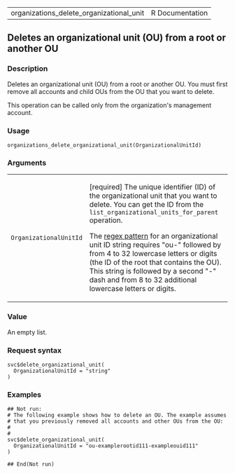 <table style="width: 100%;">
<tbody>
<tr class="odd">
<td>organizations_delete_organizational_unit</td>
<td style="text-align: right;">R Documentation</td>
</tr>
</tbody>
</table>

## Deletes an organizational unit (OU) from a root or another OU

### Description

Deletes an organizational unit (OU) from a root or another OU. You must
first remove all accounts and child OUs from the OU that you want to
delete.

This operation can be called only from the organization's management
account.

### Usage

    organizations_delete_organizational_unit(OrganizationalUnitId)

### Arguments

<table>
<colgroup>
<col style="width: 35%" />
<col style="width: 65%" />
</colgroup>
<tbody>
<tr class="odd">
<td><code
id="organizations_delete_organizational_unit_:_OrganizationalUnitId">OrganizationalUnitId</code></td>
<td><p>[required] The unique identifier (ID) of the organizational unit
that you want to delete. You can get the ID from the
<code>list_organizational_units_for_parent</code> operation.</p>
<p>The <a href="https://en.wikipedia.org/wiki/Regex">regex pattern</a>
for an organizational unit ID string requires "ou-" followed by from 4
to 32 lowercase letters or digits (the ID of the root that contains the
OU). This string is followed by a second "-" dash and from 8 to 32
additional lowercase letters or digits.</p></td>
</tr>
</tbody>
</table>

### Value

An empty list.

### Request syntax

    svc$delete_organizational_unit(
      OrganizationalUnitId = "string"
    )

### Examples

    ## Not run: 
    # The following example shows how to delete an OU. The example assumes
    # that you previously removed all accounts and other OUs from the OU:
    # 
    # 
    svc$delete_organizational_unit(
      OrganizationalUnitId = "ou-examplerootid111-exampleouid111"
    )

    ## End(Not run)
